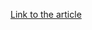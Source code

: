[Link to the article](https://www.trendmicro.com/en_us/research/20/g/updates-on-quickly-evolving-thiefquest-macos-malware.html)
